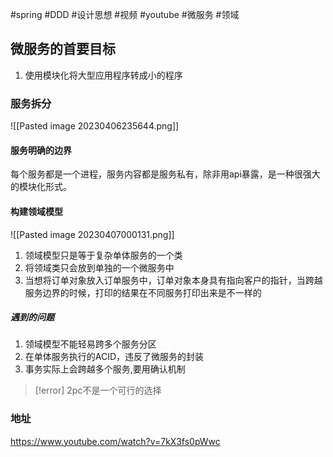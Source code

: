 #spring #DDD #设计思想 #视频 #youtube #微服务 #领域


## 微服务的首要目标

1. 使用模块化将大型应用程序转成小的程序

### 服务拆分

![[Pasted image 20230406235644.png]]

#### 服务明确的边界

每个服务都是一个进程，服务内容都是服务私有，除非用api暴露，是一种很强大的模块化形式。

#### 构建领域模型
![[Pasted image 20230407000131.png]]

1. 领域模型只是等于复杂单体服务的一个类
2. 将领域类只会放到单独的一个微服务中
3. 当想将订单对象放入订单服务中，订单对象本身具有指向客户的指针，当跨越服务边界的时候，打印的结果在不同服务打印出来是不一样的

##### 遇到的问题

1. 领域模型不能轻易跨多个服务分区
2. 在单体服务执行的ACID，违反了微服务的封装
3. 事务实际上会跨越多个服务,要用确认机制
> [!error] 2pc不是一个可行的选择


### 地址
https://www.youtube.com/watch?v=7kX3fs0pWwc



